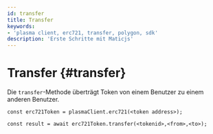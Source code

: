 ```yaml
---
id: transfer
title: Transfer
keywords:
- 'plasma client, erc721, transfer, polygon, sdk'
description: 'Erste Schritte mit Maticjs'
---
```


# Transfer {#transfer}

Die `transfer`-Methode überträgt Token von einem Benutzer zu einem anderen Benutzer.

```
const erc721Token = plasmaClient.erc721(<token address>);

const result = await erc721Token.transfer(<tokenid>,<from>,<to>);

```

